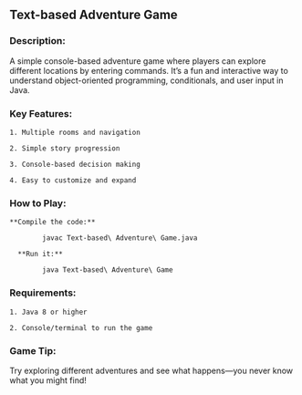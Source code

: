## Text-based Adventure Game

### Description:
A simple console-based adventure game where players can explore different locations by entering commands. It’s a fun and interactive way to understand object-oriented programming, conditionals, and user input in Java.

### Key Features:

    1. Multiple rooms and navigation

    2. Simple story progression

    3. Console-based decision making

    4. Easy to customize and expand

### How to Play:

    **Compile the code:**

            javac Text-based\ Adventure\ Game.java

      **Run it:**

            java Text-based\ Adventure\ Game

### Requirements:

    1. Java 8 or higher

    2. Console/terminal to run the game

### Game Tip:
Try exploring different adventures and see what happens—you never know what you might find!
